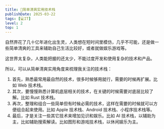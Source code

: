 ```yaml
---
title: 🥚简单清爽实用技术栈
publishDate: 2025-03-22
tags: [💻IT]
level: 2
top: 1
---
```


自然界花了几十亿年进化出生灵，人类想在短时间里模仿，几乎不可能，还是做一些简单清爽的工具来辅助自己生活比较好，或者就做娱乐游戏等。

这世界太复杂，人类能把握的还太少，不能过度开发和使用复杂的技术和产品。

所以，可以从简单清爽实用角度来梳理我关注的技术栈：

1. 首先，熟悉最常用最自然的技术，很多时候够用就行，需要的时候再扩展。比如 Web 技术栈。
2. 其次，要慢慢熟悉计算机底层相关的技术，在关键的时候需要对底层比较了解。比如 Rust 技术栈。
3. 再次，整理和组合一些简单但有时候必需的技术，这样在需要的时候就可以方便组合起来使用。比如 Apple 技术栈、Android 技术栈、小程序技术栈等。
4. 最后，才是关注一些其它技术来增加见识和娱乐。比如 AI 技术栈，以辅助为主，比如辅助搜索解读。比如图形和游戏技术栈，以休闲娱乐为主。
